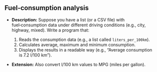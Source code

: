 ## Fuel‑consumption analysis

- **Description:** Suppose you have a list (or a CSV file) with fuel‑consumption data under different driving conditions (e.g., city, highway, mixed). Write a program that:

  1. Reads the consumption data (e.g., a list called `liters_per_100km`).
  2. Calculates average, maximum and minimum consumption.
  3. Displays the results in a readable way (e.g., “Average consumption is 7.2 l/100 km”).

- **Extension:** Also convert l/100 km values to MPG (miles per gallon).

